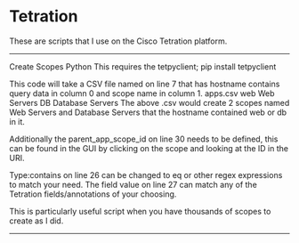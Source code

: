 # Tetration
These are scripts that I use on the Cisco Tetration platform. 

------------------------------------------------------------------------------------------------------------------------------
Create Scopes Python
This requires the tetpyclient; pip install tetpyclient

This code will take a CSV file named on line 7 that has hostname contains query data in column 0 and scope name in column 1.
apps.csv
web Web Servers
DB Database Servers
The above .csv would create 2 scopes named Web Servers and Database Servers that the hostname contained web or db in it. 

Additionally the parent_app_scope_id on line 30 needs to be defined, this can be found in the GUI by clicking on the scope and looking at the ID in the URI. 

Type:contains on line 26 can be changed to eq or other regex expressions to match your need. The field value on line 27 can match any of the Tetration fields/annotations of your choosing.

This is particularly useful script when you have thousands of scopes to create as I did.

------------------------------------------------------------------------------------------------------------------------------

